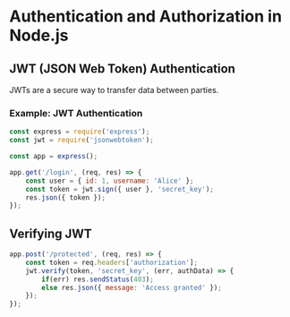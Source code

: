 
# Authentication and Authorization in Node.js

## JWT (JSON Web Token) Authentication
JWTs are a secure way to transfer data between parties.

### Example: JWT Authentication
```javascript
const express = require('express');
const jwt = require('jsonwebtoken');

const app = express();

app.get('/login', (req, res) => {
    const user = { id: 1, username: 'Alice' };
    const token = jwt.sign({ user }, 'secret_key');
    res.json({ token });
});
```

## Verifying JWT
```javascript
app.post('/protected', (req, res) => {
    const token = req.headers['authorization'];
    jwt.verify(token, 'secret_key', (err, authData) => {
        if(err) res.sendStatus(403);
        else res.json({ message: 'Access granted' });
    });
});
```
